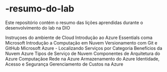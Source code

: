 # -resumo-do-lab
Este repositório contém o resumo das lições aprendidas durante o desenvolvimento do lab na DIO

Instruçoes do ambiente de Cloud 
Introdução ao Azure Essentials coma Microsoft 
Introdução a Computação em Nuvem 
Versionamento com Git e GitHub 
Microsoft Azure - Localizando Serviços por Categoria
Benefícios da Nuvem Azure
Tipos de Serviço de Nuvem
Componentes de Arquitetura do Azure
Computaçãoe Rede na Azure
Armazenamento do Azure
Identidade, Acesso e Segurança
Gerenciamento de Custos na Azure

